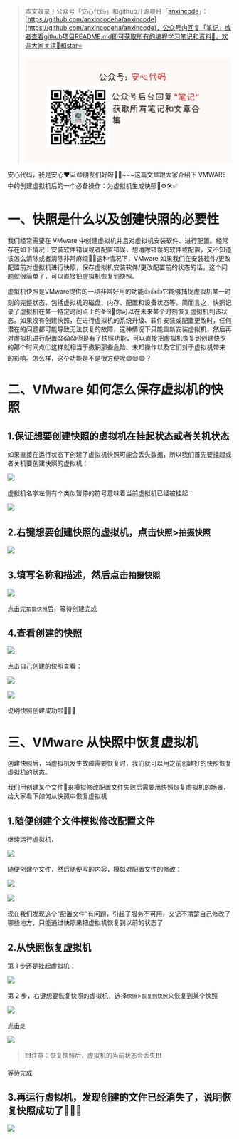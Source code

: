 > 本文收录于公众号「安心代码」和github开源项目「[anxincode](https://github.com/anxincodeha/anxincode)」：[https://github.com/anxincodeha/anxincode](https://github.com/anxincodeha/anxincode)，公众号内回复「笔记」或者查看github项目README.md即可获取所有的编程学习笔记和资料📝，欢迎大家关注👀和star⭐️
>
> ![公众号「安心代码」](https://raw.githubusercontent.com/anxincodeha/anxincode/refs/heads/main/%E6%AC%A2%E8%BF%8E%E5%85%B3%E6%B3%A8%E5%85%AC%E4%BC%97%E5%8F%B7%E2%80%9C%E5%AE%89%E5%BF%83%E4%BB%A3%E7%A0%81%E2%80%9D.png)
>

安心代码，我是安心❤️💻😊朋友们好呀👋✨~~~这篇文章跟大家介绍下 VMWARE 中的创建虚拟机后的一个必备操作：为虚拟机生成快照📝⚙️🛠️✅

# 一、快照是什么以及创建快照的必要性
我们经常需要在 VMware 中创建虚拟机并且对虚拟机安装软件、进行配置。经常存在如下情况：安装软件错误或者配置错误，想清除错误的软件或配置，又不知道该怎么清除或者清除非常麻烦😵‍💫这种情况下，VMware 如果我们在安装软件/更改配置前对虚拟机进行快照，保存虚拟机安装软件/更改配置前的状态的话，这个问题就很简单了，可以直接把虚拟机恢复到快照。

虚拟机快照是VMware提供的一项非常好用的功能👍👍👍它能够捕捉虚拟机某一时刻的完整状态，包括虚拟机的磁盘、内存、配置和设备状态等。简而言之，快照记录了虚拟机在某一特定时间点上的`备份`💾你可以在未来某个时刻恢复虚拟机到该状态。如果没有创建快照，在进行虚拟机的系统升级、软件安装或配置更改时，任何潜在的问题都可能导致无法恢复的故障，这种情况下只能重新安装虚拟机，然后再对虚拟机进行配置😱😱😱但是有了快照功能，可以直接把虚拟机恢复到创建快照的那个时间点🕧这样就相当于撤销那些危险、未知操作以及它们对于虚拟机带来的影响。怎么样，这个功能是不是很方便呢😄😄😄？

# 二、VMware 如何怎么保存虚拟机的快照
## 1.保证想要创建快照的虚拟机在挂起状态或者关机状态
如果直接在运行状态下创建了虚拟机快照可能会丢失数据，所以我们首先要挂起或者关机要创建快照的虚拟机：

![](https://cdn.nlark.com/yuque/0/2025/png/50835397/1736054009320-058897ff-2011-4ccc-a85e-d839a426a44a.png)

虚拟机名字左侧有个类似暂停的符号意味着当前虚拟机已经被挂起：

![](https://cdn.nlark.com/yuque/0/2025/png/50835397/1736054370048-5f23487d-a171-46fe-b4e8-d95c482df481.png)

## 2.右键想要创建快照的虚拟机，点击`快照`>`拍摄快照`
![](https://cdn.nlark.com/yuque/0/2025/png/50835397/1736054448584-441fd53c-c66b-414d-a354-b2a02cb20663.png)

## 3.填写名称和描述，然后点击`拍摄快照`
![](https://cdn.nlark.com/yuque/0/2025/png/50835397/1736059598769-4af20127-0607-4243-a485-775abfa8876d.png)

点击完`拍摄快照`后，等待创建完成

## 4.查看创建的快照
![](https://cdn.nlark.com/yuque/0/2025/png/50835397/1736059717293-756d8856-938e-44fd-8c52-d1fe505692a2.png)

点击自己创建的快照查看：

![](https://cdn.nlark.com/yuque/0/2025/png/50835397/1736059773135-3c1c53be-ff96-4b73-8a81-4df755c08ae4.png)

![](https://cdn.nlark.com/yuque/0/2025/png/50835397/1736059781801-fb9770c7-c636-4ef9-ae1f-ad7c4b113ca9.png)

说明快照创建成功啦🌈🎉👏

# 三、VMware 从快照中恢复虚拟机
创建快照后，当虚拟机发生故障需要恢复时，我们就可以用之前创建好的快照恢复虚拟机的状态。

我们用创建某个文件📝来模拟修改配置文件失败后需要用快照恢复虚拟机的场景，给大家看下如何从快照中恢复虚拟机

## 1.随便创建个文件模拟修改配置文件
继续运行虚拟机，

![](https://cdn.nlark.com/yuque/0/2025/png/50835397/1736060193358-609d73e8-2d13-4c38-9efe-21cde4a1333e.png)

随便创建个文件，然后随便写的内容，模拟对配置文件的修改：

![](https://cdn.nlark.com/yuque/0/2025/png/50835397/1736060278304-c377bbec-c8f1-485b-98ff-ff6d1edf66ef.png)

![](https://cdn.nlark.com/yuque/0/2025/png/50835397/1736060299385-5ce9928c-0799-4298-8c13-88af97749ab4.png)

现在我们发现这个“配置文件”有问题，引起了服务不可用，又记不清楚自己修改了哪些地方，只能通过快照来把虚拟机恢复到以前的状态了

## 2.从快照恢复虚拟机
第 1 步还是挂起虚拟机：

![](https://cdn.nlark.com/yuque/0/2025/png/50835397/1736054009320-058897ff-2011-4ccc-a85e-d839a426a44a.png?x-oss-process=image%2Fformat%2Cwebp)

第 2 步，右键想要恢复快照的虚拟机，选择`快照`>`恢复到快照`来恢复到某个快照

![](https://cdn.nlark.com/yuque/0/2025/png/50835397/1736060704153-55155ddd-f2f2-4c99-8c50-8dfd5620026a.png)

点击`是`

![](https://cdn.nlark.com/yuque/0/2025/png/50835397/1736060769123-01956004-07e8-4aeb-ab5c-c6f711a3058f.png)

> ❗❗❗注意：恢复快照后，虚拟机的当前状态会丢失❗❗❗ 

等待完成

## 3.再运行虚拟机，发现创建的文件已经消失了，说明恢复快照成功了🌈🎉👏
![](https://cdn.nlark.com/yuque/0/2025/png/50835397/1736060967075-c14e012d-ba53-4614-977f-70f18043d923.png)

